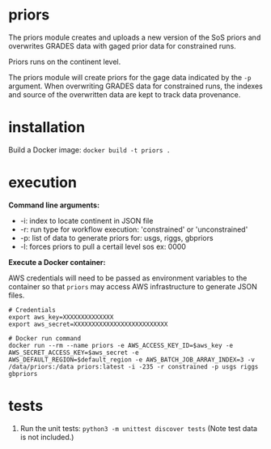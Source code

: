 # priors

The priors module creates and uploads a new version of the SoS priors and overwrites GRADES data with gaged prior data for constrained runs.

Priors runs on the continent level.

The priors module will create priors for the gage data indicated by the `-p` argument. When overwriting GRADES data for constrained runs, the indexes and source of the overwritten data are kept to track data provenance.

# installation

Build a Docker image: `docker build -t priors .`

# execution

**Command line arguments:**
- -i: index to locate continent in JSON file
- -r: run type for workflow execution: 'constrained' or 'unconstrained'
- -p: list of data to generate priors for: usgs, riggs, gbpriors
- -l: forces priors to pull a certail level sos ex: 0000

**Execute a Docker container:**

AWS credentials will need to be passed as environment variables to the container so that `priors` may access AWS infrastructure to generate JSON files.

```
# Credentials
export aws_key=XXXXXXXXXXXXXX
export aws_secret=XXXXXXXXXXXXXXXXXXXXXXXXXX

# Docker run command
docker run --rm --name priors -e AWS_ACCESS_KEY_ID=$aws_key -e AWS_SECRET_ACCESS_KEY=$aws_secret -e AWS_DEFAULT_REGION=$default_region -e AWS_BATCH_JOB_ARRAY_INDEX=3 -v /data/priors:/data priors:latest -i -235 -r constrained -p usgs riggs gbpriors
```

# tests

1. Run the unit tests: `python3 -m unittest discover tests`
(Note test data is not included.)